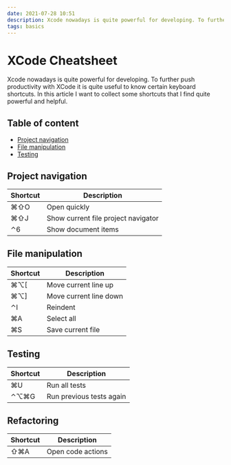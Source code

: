 ```yaml
---
date: 2021-07-28 10:51
description: Xcode nowadays is quite powerful for developing. To further push productivity with XCode it is quite useful to know certain keyboard shortcuts. In this article I want to collect some shortcuts that I find quite powerful and helpful.
tags: basics
---
```

#  XCode Cheatsheet

Xcode nowadays is quite powerful for developing. To further push productivity with XCode it is quite useful to know certain keyboard shortcuts. In this article I want to collect some shortcuts that I find quite powerful and helpful.

## Table of content
- [Project navigation](#project-navigation)
- [File manipulation](#file-manipulation)
- [Testing](#testing)

## Project navigation

| Shortcut | Description                         |
| -------- | ----------------------------------- |
| ⌘⇧O      | Open quickly                        |
| ⌘⇧J      | Show current file project navigator |
| ⌃6       | Show document items                 |

## File manipulation

| Shortcut | Description            |
| -------- | ---------------------- |
| ⌘⌥[      | Move current line up   |
| ⌘⌥]      | Move current line down |
| ⌃I       | Reindent               |
| ⌘A       | Select all             |
| ⌘S       | Save current file      |

## Testing

| Shortcut | Description              |
| -------- | ------------------------ |
| ⌘U       | Run all tests            |
| ⌃⌥⌘G     | Run previous tests again |

## Refactoring

| Shortcut | Description       |
| -------- | ----------------- |
| ⇧⌘A      | Open code actions |
